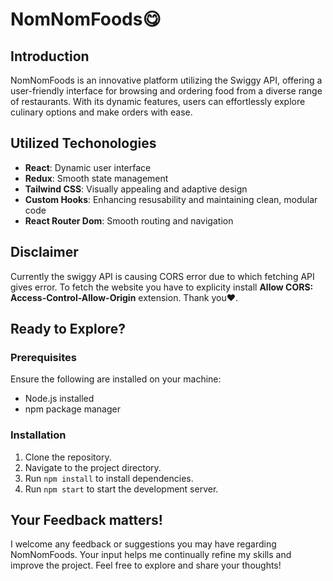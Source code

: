 # NomNomFoods😋

## Introduction
NomNomFoods is an innovative platform utilizing the Swiggy API, offering a user-friendly interface for browsing and ordering food from a diverse range of restaurants. With its dynamic features, users can effortlessly explore culinary options and make orders with ease.

## Utilized Techonologies
- **React**: Dynamic user interface
- **Redux**: Smooth state management
- **Tailwind CSS**: Visually appealing and adaptive design
- **Custom Hooks**: Enhancing resusability and maintaining clean, modular code
- **React Router Dom**: Smooth routing and navigation

## Disclaimer
Currently the swiggy API is causing CORS error due to which fetching API gives error. To fetch the website you have to explicity install **Allow CORS: Access-Control-Allow-Origin** extension. Thank you❤️.

## Ready to Explore?
### Prerequisites
Ensure the following are installed on your machine:

- Node.js installed
- npm package manager

### Installation

1. Clone the repository.
2. Navigate to the project directory.
3. Run `npm install` to install dependencies.
4. Run `npm start` to start the development server.

## Your Feedback matters!
I welcome any feedback or suggestions you may have regarding NomNomFoods. Your input helps me continually refine my skills and improve the project. Feel free to explore and share your thoughts!

